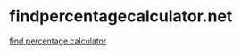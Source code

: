 # findpercentagecalculator.net
<a href="https://findpercentagecalculator.net/" target="_blank" title="find percentage calculator">find percentage calculator</a>
